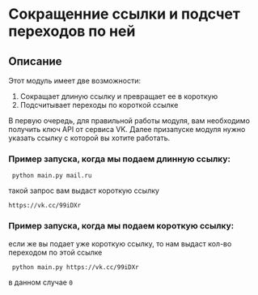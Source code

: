 # Сокращенние ссылки и подсчет переходов по ней



## Описание
   Этот модуль имеет две возможности:
   1) Сокращает длиную ссылку и превращает ее в короткую
   2) Подсчитывает переходы по короткой ссылке 
    

   В первую очередь, для правильной работы модуля, вам необходимо получить ключ API от сервиса VK.
Далее призапуске модуля нужно указать ссылку с которой вы хотите работать. 

### Пример запуска, когда мы подаем длинную ссылку:

` python main.py mail.ru`

такой запрос вам выдаст короткую ссылку 

`https://vk.cc/99iDXr`

### Пример запуска, когда мы подаем короткую ссылку:

если же вы подает уже короткую ссылку, то нам выдаст кол-во переходом по этой ссылке

` python main.py https://vk.cc/99iDXr`

в данном случае `0`
